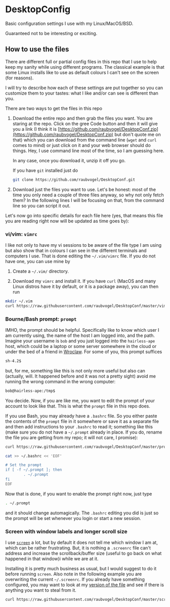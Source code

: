 # DesktopConfig
Basic configuration settings I use with my Linux/MacOS/BSD. 

Guaranteed not to be interesting or exciting.

## How to use the files

There are different full or partial config files in this repo that I use
to help keep my sanity while using different programs. 
The classical example is that some Linux installs like to use as default
colours I can't see on the screen (for reasons). 

I will try to describe how each of these settings are put together so you
can customize them to your tastes: what I like and/or can see is different
than you.

There are two ways to get the files in this repo

1. Download the entire repo and then grab the files you want. 
You are staring at the repo. Click on the gree Code button and then 
it will give you a link 
(I think it is [https://github.com/raubvogel/DesktopConf.zip](https://github.com/raubvogel/DesktopConf.zip) but don't quote me on that)
which you can download from the command line (`wget` and `curl` comes to mind)
or just click on it and your web browser should do things.
Hey, I use command line most of the time, so I am guessing here. 

   In any case, once you download it, unzip it off you go.

   If you have `git` installed just do 

   ```bash
   git clone https://github.com/raubvogel/DesktopConf.git
   ```

2. Download just the files you want to use. 
Let's be honest: most of the time you only need a couple of three files
anyway, so why not only fetch them? 
In the following lines I will be focusing on that, from the command line
so you can script it out.

Let's now go into specific details for each file here (yes, that means this
file you are reading right now will be updated as time goes by):

### vi/vim: `vimrc`
I like not only to have my vi sessions to be aware of the file type I am using
but also show that in colours I can see in the different terminals and computers
I use. 
That is done editing the `~/.vim/vimrc` file. If you do not have one, you
can use mine by

1. Create a `~/.vim/` directory.

1. Download my `vimrc` and install it. If you have `curl` (MacOS and many
Linux distros have it by default, or it is a package away), you can then run

```bash
mkdir ~/.vim
curl https://raw.githubusercontent.com/raubvogel/DesktopConf/master/vimrc > ~/.vim/vimrc 
```

### Bourne/Bash prompt: `prompt`
IMHO, the prompt should be helpful. Specifically like to know which user I 
am currently using, the name of the host I am logged into, and the path.
Imagine your username is `bob` and you just logged into the `hairless-ape`
host, which could be a laptop or some server somewhere in the cloud or under
the bed of a friend in [Wroclaw](https://en.wikipedia.org/wiki/Wroc%C5%82aw).
For some of you, this prompt suffices
 
```bash
sh-4.2$
```

but, for me, something like this is not only more useful but also can 
(actually, will. It happened before and it was not a pretty sight) 
avoid me running the wrong command in the wrong computer:

```bash
bob@hairless-ape:/tmp$ 
```

You decide. Now, if you are like me, you want to edit the prompt of your
account to look like that. This is what the `prompt` file in this repo does.

If you use Bash, 
you may already have a `.bashrc` file. So you either paste the contents of
the `prompt` file in it somewhere or save it as a separate file and then 
add instructions to your `.bashrc` to read it; something like this
(make sure you do not have a `~/.prompt` already in place. If you do, rename
the file you are getting from my repo; it will not care, I promise):

```bash
curl https://raw.githubusercontent.com/raubvogel/DesktopConf/master/prompt > ~/.prompt 

cat >> ~/.bashrc << 'EOF'

# Set the prompt
if [ -f ~/.prompt ]; then
        . ~/.prompt
fi
EOF
```
Now that is done, if you want to enable the prompt right now, just type
```bash
. ~/.prompt
``` 
and it should change automagically. The `.bashrc` editing
you did is just so the prompt will be set whenever you login or start a new
session.

### Screen with window labels and longer scroll size
I use [`screen`](https://www.gnu.org/software/screen/) a lot, but by default it does not tell me which window I am at,
which can be rather frustrating. But, it is nothing  a `.screenrc` file 
can't address and increase the scrollback/buffer size (useful to go back on 
what
happened in that window)i while we are at it.

Installing it is pretty much business as usual, but I would suggest to 
do it before running `screen`. Also note in the following example you are 
overwriting the current `~/.screenrc`. If you already have something
configured, you may want to look at my 
[version of the file](https://github.com/raubvogel/DesktopConf/blob/master/screenrc) and see if there is anything you want to steal from it.

```bash
curl https://raw.githubusercontent.com/raubvogel/DesktopConf/master/screenrc > ~/.screenrc 
```
